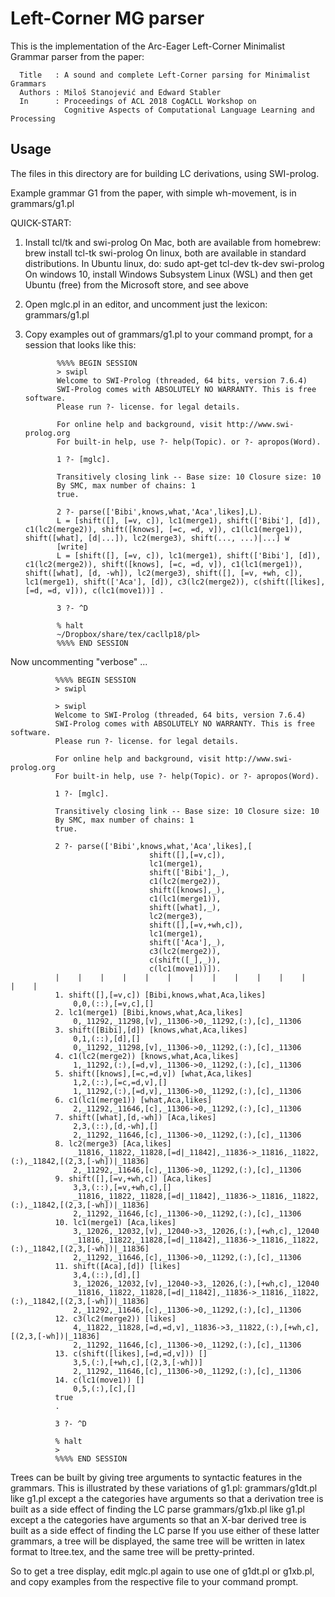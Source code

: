 # Left-Corner MG parser

This is the implementation of the Arc-Eager Left-Corner Minimalist Grammar parser from the paper:

      Title   : A sound and complete Left-Corner parsing for Minimalist Grammars
      Authors : Miloš Stanojević and Edward Stabler
      In      : Proceedings of ACL 2018 CogACLL Workshop on
                Cognitive Aspects of Computational Language Learning and Processing

## Usage

The files in this directory are for building LC derivations, using SWI-prolog.

Example grammar G1 from the paper, with simple wh-movement, is in grammars/g1.pl

QUICK-START:
1. Install tcl/tk and swi-prolog
  On Mac, both are available from homebrew:
        brew install tcl-tk swi-prolog
  On linux, both are available in standard distributions.
     In Ubuntu linux, do:
        sudo apt-get tcl-dev tk-dev swi-prolog
  On windows 10, install Windows Subsystem Linux (WSL) and
     then get Ubuntu (free) from the Microsoft store,
     and see above
2. Open mglc.pl in an editor, and uncomment just the lexicon: grammars/g1.pl
3. Copy examples out of grammars/g1.pl to your command prompt, for a session
   that looks like this:

              %%%% BEGIN SESSION
              > swipl
              Welcome to SWI-Prolog (threaded, 64 bits, version 7.6.4)
              SWI-Prolog comes with ABSOLUTELY NO WARRANTY. This is free software.
              Please run ?- license. for legal details.
              
              For online help and background, visit http://www.swi-prolog.org
              For built-in help, use ?- help(Topic). or ?- apropos(Word).
              
              1 ?- [mglc].
              
              Transitively closing link -- Base size: 10 Closure size: 10
              By SMC, max number of chains: 1
              true.
              
              2 ?- parse(['Bibi',knows,what,'Aca',likes],L).
              L = [shift([], [=v, c]), lc1(merge1), shift(['Bibi'], [d]), c1(lc2(merge2)), shift([knows], [=c, =d, v]), c1(lc1(merge1)), shift([what], [d|...]), lc2(merge3), shift(..., ...)|...] w
              [write]
              L = [shift([], [=v, c]), lc1(merge1), shift(['Bibi'], [d]), c1(lc2(merge2)), shift([knows], [=c, =d, v]), c1(lc1(merge1)), shift([what], [d, -wh]), lc2(merge3), shift([], [=v, +wh, c]), lc1(merge1), shift(['Aca'], [d]), c3(lc2(merge2)), c(shift([likes], [=d, =d, v])), c(lc1(move1))] .
              
              3 ?- ^D
              
              % halt
              ~/Dropbox/share/tex/cacllp18/pl> 
              %%%% END SESSION

Now uncommenting "verbose" ...

              %%%% BEGIN SESSION
              > swipl
              
              > swipl
              Welcome to SWI-Prolog (threaded, 64 bits, version 7.6.4)
              SWI-Prolog comes with ABSOLUTELY NO WARRANTY. This is free software.
              Please run ?- license. for legal details.
              
              For online help and background, visit http://www.swi-prolog.org
              For built-in help, use ?- help(Topic). or ?- apropos(Word).
              
              1 ?- [mglc].
              
              Transitively closing link -- Base size: 10 Closure size: 10
              By SMC, max number of chains: 1
              true.
              
              2 ?- parse(['Bibi',knows,what,'Aca',likes],[
                                   shift([],[=v,c]),
                                   lc1(merge1),
                                   shift(['Bibi'],_),
                                   c1(lc2(merge2)),
                                   shift([knows],_),
                                   c1(lc1(merge1)),
                                   shift([what],_),
                                   lc2(merge3),
                                   shift([],[=v,+wh,c]),
                                   lc1(merge1),
                                   shift(['Aca'],_),
                                   c3(lc2(merge2)),
                                   c(shift([_],_)),
                                   c(lc1(move1))]).
              |    |    |    |    |    |    |    |    |    |    |    |    |    |    
              1. shift([],[=v,c]) [Bibi,knows,what,Aca,likes]
                  0,0,(::),[=v,c],[]
              2. lc1(merge1) [Bibi,knows,what,Aca,likes]
                  0,_11292,_11298,[v],_11306->0,_11292,(:),[c],_11306
              3. shift([Bibi],[d]) [knows,what,Aca,likes]
                  0,1,(::),[d],[]
                  0,_11292,_11298,[v],_11306->0,_11292,(:),[c],_11306
              4. c1(lc2(merge2)) [knows,what,Aca,likes]
                  1,_11292,(:),[=d,v],_11306->0,_11292,(:),[c],_11306
              5. shift([knows],[=c,=d,v]) [what,Aca,likes]
                  1,2,(::),[=c,=d,v],[]
                  1,_11292,(:),[=d,v],_11306->0,_11292,(:),[c],_11306
              6. c1(lc1(merge1)) [what,Aca,likes]
                  2,_11292,_11646,[c],_11306->0,_11292,(:),[c],_11306
              7. shift([what],[d,-wh]) [Aca,likes]
                  2,3,(::),[d,-wh],[]
                  2,_11292,_11646,[c],_11306->0,_11292,(:),[c],_11306
              8. lc2(merge3) [Aca,likes]
                  _11816,_11822,_11828,[=d|_11842],_11836->_11816,_11822,(:),_11842,[(2,3,[-wh])|_11836]
                  2,_11292,_11646,[c],_11306->0,_11292,(:),[c],_11306
              9. shift([],[=v,+wh,c]) [Aca,likes]
                  3,3,(::),[=v,+wh,c],[]
                  _11816,_11822,_11828,[=d|_11842],_11836->_11816,_11822,(:),_11842,[(2,3,[-wh])|_11836]
                  2,_11292,_11646,[c],_11306->0,_11292,(:),[c],_11306
              10. lc1(merge1) [Aca,likes]
                  3,_12026,_12032,[v],_12040->3,_12026,(:),[+wh,c],_12040
                  _11816,_11822,_11828,[=d|_11842],_11836->_11816,_11822,(:),_11842,[(2,3,[-wh])|_11836]
                  2,_11292,_11646,[c],_11306->0,_11292,(:),[c],_11306
              11. shift([Aca],[d]) [likes]
                  3,4,(::),[d],[]
                  3,_12026,_12032,[v],_12040->3,_12026,(:),[+wh,c],_12040
                  _11816,_11822,_11828,[=d|_11842],_11836->_11816,_11822,(:),_11842,[(2,3,[-wh])|_11836]
                  2,_11292,_11646,[c],_11306->0,_11292,(:),[c],_11306
              12. c3(lc2(merge2)) [likes]
                  4,_11822,_11828,[=d,=d,v],_11836->3,_11822,(:),[+wh,c],[(2,3,[-wh])|_11836]
                  2,_11292,_11646,[c],_11306->0,_11292,(:),[c],_11306
              13. c(shift([likes],[=d,=d,v])) []
                  3,5,(:),[+wh,c],[(2,3,[-wh])]
                  2,_11292,_11646,[c],_11306->0,_11292,(:),[c],_11306
              14. c(lc1(move1)) []
                  0,5,(:),[c],[]
              true 
              .
              
              3 ?- ^D
              
              % halt
              > 
              %%%% END SESSION

Trees can be built by giving tree arguments to syntactic features in the grammars.
This is illustrated by these variations of g1.pl:
  grammars/g1dt.pl  like g1.pl except a the categories have arguments
                        so that a derivation tree is built as a side
			effect of finding the LC parse
  grammars/g1xb.pl  like g1.pl except a the categories have arguments
                        so that an X-bar derived tree is built as a side
			effect of finding the LC parse
If you use either of these latter grammars, a tree will be displayed,
the same tree will be written in latex format to ltree.tex,
and the same tree will be pretty-printed.

So to get a tree display, edit mglc.pl again to use one of g1dt.pl or g1xb.pl,
and copy examples from the respective file to your command prompt.
